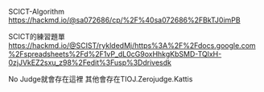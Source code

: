 SCICT-Algorithm
https://hackmd.io/@sa072686/cp/%2F%40sa072686%2FBkTJ0imPB

SCICT的練習題單
https://hackmd.io/@SCIST/rykldedMj/https%3A%2F%2Fdocs.google.com%2Fspreadsheets%2Fd%2F1vP_dL0cG9oxHhkgKbSMD-TQlxH-0zjJVkEZ2sxu_z98%2Fedit%3Fusp%3Ddrivesdk

No Judge就會存在這裡
其他會存在TIOJ.Zerojudge.Kattis
